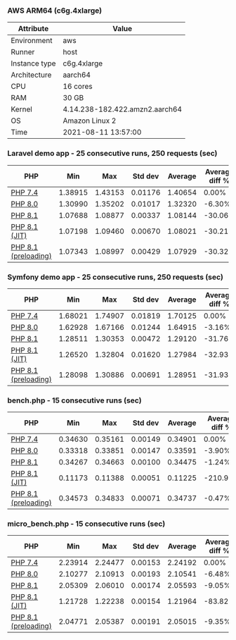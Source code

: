 ### AWS ARM64 (c6g.4xlarge)

|  Attribute  |     Value   |
|-------------|-------------|
|Environment|aws|
|Runner|host|
|Instance type|c6g.4xlarge|
|Architecture|aarch64
|CPU|16 cores|
|RAM|30 GB|
|Kernel|4.14.238-182.422.amzn2.aarch64|
|OS|Amazon Linux 2|
|Time|2021-08-11 13:57:00|

### Laravel demo app - 25 consecutive runs, 250 requests (sec)

|     PHP     |     Min     |     Max     |    Std dev   |   Average  |  Average diff % |   Median   | Median diff % |
|-------------|-------------|-------------|--------------|------------|-----------------|------------|---------------|
|[PHP 7.4](https://github.com/php/php-src/commit/6724d5d4c2c502b098e708bd85b43f2a52848093)|1.38915|1.43153|0.01176|1.40654|0.00%|1.40437|0.00%|
|[PHP 8.0](https://github.com/php/php-src/commit/ee11a6065c4a9280e1d6188fbb2a3d5aa532d84d)|1.30990|1.35202|0.01017|1.32320|-6.30%|1.32102|-6.31%|
|[PHP 8.1](https://github.com/php/php-src/commit/c90c9c7545427d9d35cbac45c4ec896f54619744)|1.07688|1.08877|0.00337|1.08144|-30.06%|1.08131|-29.88%|
|[PHP 8.1 (JIT)](https://github.com/php/php-src/commit/c90c9c7545427d9d35cbac45c4ec896f54619744)|1.07198|1.09460|0.00670|1.08021|-30.21%|1.07707|-30.39%|
|[PHP 8.1 (preloading)](https://github.com/php/php-src/commit/c90c9c7545427d9d35cbac45c4ec896f54619744)|1.07343|1.08997|0.00429|1.07929|-30.32%|1.07887|-30.17%|
### Symfony demo app - 25 consecutive runs, 250 requests (sec)

|     PHP     |     Min     |     Max     |    Std dev   |   Average  |  Average diff % |   Median   | Median diff % |
|-------------|-------------|-------------|--------------|------------|-----------------|------------|---------------|
|[PHP 7.4](https://github.com/php/php-src/commit/6724d5d4c2c502b098e708bd85b43f2a52848093)|1.68021|1.74907|0.01819|1.70125|0.00%|1.69624|0.00%|
|[PHP 8.0](https://github.com/php/php-src/commit/ee11a6065c4a9280e1d6188fbb2a3d5aa532d84d)|1.62928|1.67166|0.01244|1.64915|-3.16%|1.64629|-3.03%|
|[PHP 8.1](https://github.com/php/php-src/commit/c90c9c7545427d9d35cbac45c4ec896f54619744)|1.28511|1.30353|0.00472|1.29120|-31.76%|1.28974|-31.52%|
|[PHP 8.1 (JIT)](https://github.com/php/php-src/commit/c90c9c7545427d9d35cbac45c4ec896f54619744)|1.26520|1.32804|0.01620|1.27984|-32.93%|1.27348|-33.20%|
|[PHP 8.1 (preloading)](https://github.com/php/php-src/commit/c90c9c7545427d9d35cbac45c4ec896f54619744)|1.28098|1.30886|0.00691|1.28951|-31.93%|1.28583|-31.92%|

### bench.php - 15 consecutive runs (sec)

|     PHP     |     Min     |     Max     |    Std dev   |   Average  |  Average diff % |   Median   | Median diff % |
|-------------|-------------|-------------|--------------|------------|-----------------|------------|---------------|
|[PHP 7.4](https://github.com/php/php-src/commit/6724d5d4c2c502b098e708bd85b43f2a52848093)|0.34630|0.35161|0.00149|0.34901|0.00%|0.34942|0.00%|
|[PHP 8.0](https://github.com/php/php-src/commit/ee11a6065c4a9280e1d6188fbb2a3d5aa532d84d)|0.33318|0.33851|0.00147|0.33591|-3.90%|0.33571|-4.08%|
|[PHP 8.1](https://github.com/php/php-src/commit/c90c9c7545427d9d35cbac45c4ec896f54619744)|0.34267|0.34663|0.00100|0.34475|-1.24%|0.34463|-1.39%|
|[PHP 8.1 (JIT)](https://github.com/php/php-src/commit/c90c9c7545427d9d35cbac45c4ec896f54619744)|0.11173|0.11388|0.00051|0.11225|-210.91%|0.11208|-211.76%|
|[PHP 8.1 (preloading)](https://github.com/php/php-src/commit/c90c9c7545427d9d35cbac45c4ec896f54619744)|0.34573|0.34833|0.00071|0.34737|-0.47%|0.34754|-0.54%|

### micro_bench.php - 15 consecutive runs (sec)

|     PHP     |     Min     |     Max     |    Std dev   |   Average  |  Average diff % |   Median   | Median diff % |
|-------------|-------------|-------------|--------------|------------|-----------------|------------|---------------|
|[PHP 7.4](https://github.com/php/php-src/commit/6724d5d4c2c502b098e708bd85b43f2a52848093)|2.23914|2.24477|0.00153|2.24192|0.00%|2.24223|0.00%|
|[PHP 8.0](https://github.com/php/php-src/commit/ee11a6065c4a9280e1d6188fbb2a3d5aa532d84d)|2.10277|2.10913|0.00193|2.10541|-6.48%|2.10515|-6.51%|
|[PHP 8.1](https://github.com/php/php-src/commit/c90c9c7545427d9d35cbac45c4ec896f54619744)|2.05309|2.06010|0.00174|2.05593|-9.05%|2.05551|-9.08%|
|[PHP 8.1 (JIT)](https://github.com/php/php-src/commit/c90c9c7545427d9d35cbac45c4ec896f54619744)|1.21728|1.22238|0.00154|1.21964|-83.82%|1.21927|-83.90%|
|[PHP 8.1 (preloading)](https://github.com/php/php-src/commit/c90c9c7545427d9d35cbac45c4ec896f54619744)|2.04771|2.05387|0.00191|2.05015|-9.35%|2.04980|-9.39%|
